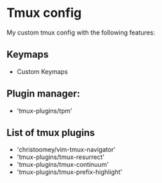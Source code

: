 # Tmux config

My custom tmux config with the following features:

## Keymaps

- Custom Keymaps

## Plugin manager:

- 'tmux-plugins/tpm'

## List of tmux plugins

- 'christoomey/vim-tmux-navigator'
- 'tmux-plugins/tmux-resurrect'
- 'tmux-plugins/tmux-continuum'
- 'tmux-plugins/tmux-prefix-highlight'
